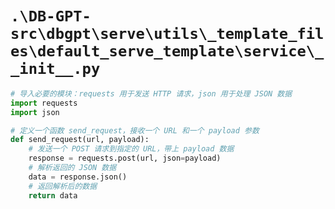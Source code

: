 # `.\DB-GPT-src\dbgpt\serve\utils\_template_files\default_serve_template\service\__init__.py`

```py
# 导入必要的模块：requests 用于发送 HTTP 请求，json 用于处理 JSON 数据
import requests
import json

# 定义一个函数 send_request，接收一个 URL 和一个 payload 参数
def send_request(url, payload):
    # 发送一个 POST 请求到指定的 URL，带上 payload 数据
    response = requests.post(url, json=payload)
    # 解析返回的 JSON 数据
    data = response.json()
    # 返回解析后的数据
    return data
```
